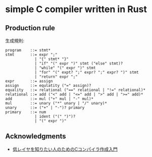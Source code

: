 # simple C compiler written in Rust

## Production rule
生成規則:
```
program    ::= stmt*
stmt       ::= expr ";"
             | "{" stmt* "}"
             | "if" "(" expr ")" stmt ("else" stmt)?
             | "while" "(" expr ")" stmt
             | "for" "(" expt? ";" expr? ";" expr? ")" stmt
             | "return" expr ";"
expr       ::= assign
assign     ::= equlatity ("=" assign)?
equality   ::= relational ("==" relational | "!=" relational)*
relational ::= add ("<" add | "<=" add | ">" add | ">=" add)*
add        ::= mul ("+" mul | "-" mul)*
mul        ::= unary ("*" unary | "/" unary)*
unary      ::= ("+" | "-")? primary
primary    ::= num
             | ident ("(" ")")?
             | "(" expr ")"
```

## Acknowledgments
- [低レイヤを知りたい人のためのCコンパイラ作成入門](https://www.sigbus.info/compilerbook)

